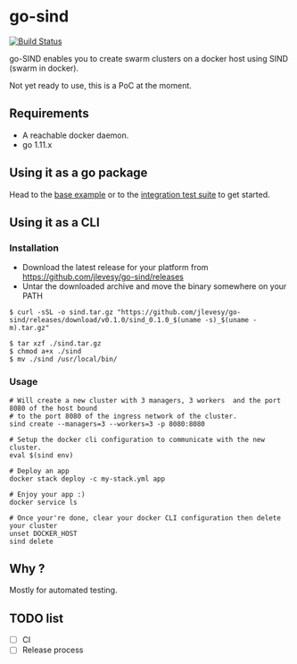 # go-sind

[![Build Status](https://semaphoreci.com/api/v1/jlevesy/go-sind/branches/master/badge.svg)](https://semaphoreci.com/jlevesy/go-sind)

go-SIND enables you to create swarm clusters on a docker host using SIND (swarm in docker).

Not yet ready to use, this is a PoC at the moment.

## Requirements

- A reachable docker daemon.
- go 1.11.x

## Using it as a go package

Head to the [base example](./example/base/main.go)  or to the [integration test suite](./integration/sind_test.go) to get started.

## Using it as a CLI

### Installation

* Download the latest release for your platform from https://github.com/jlevesy/go-sind/releases
* Untar the downloaded archive and move the binary somewhere on your PATH

```
$ curl -sSL -o sind.tar.gz "https://github.com/jlevesy/go-sind/releases/download/v0.1.0/sind_0.1.0_$(uname -s)_$(uname -m).tar.gz"

$ tar xzf ./sind.tar.gz
$ chmod a+x ./sind
$ mv ./sind /usr/local/bin/
```

### Usage

```
# Will create a new cluster with 3 managers, 3 workers  and the port 8080 of the host bound
# to the port 8080 of the ingress network of the cluster.
sind create --managers=3 --workers=3 -p 8080:8080

# Setup the docker cli configuration to communicate with the new cluster.
eval $(sind env)

# Deploy an app
docker stack deploy -c my-stack.yml app

# Enjoy your app :)
docker service ls

# Once your're done, clear your docker CLI configuration then delete your cluster
unset DOCKER_HOST
sind delete
```

## Why ?

Mostly for automated testing.

## TODO list

- [ ] CI
- [ ] Release process
